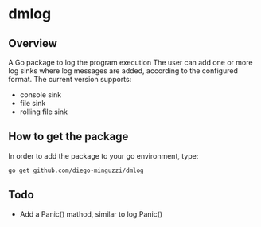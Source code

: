 # dmlog
## Overview
A Go package to log the program execution
The user can add one or more log sinks where log messages are added, according to the configured format.
The current version supports:
-  console sink
-  file sink
-  rolling file sink

## How to get the package
In order to add the package to your go environment, type:

`
go get github.com/diego-minguzzi/dmlog
`

## Todo
* Add a Panic() mathod, similar to log.Panic()

